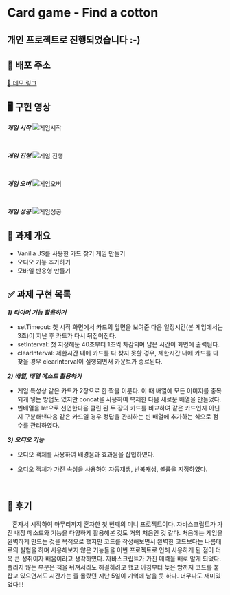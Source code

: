 # Card game - Find a cotton

## 개인 프로젝트로 진행되었습니다 :-)

## 🚀 배포 주소

[🔗 데모 링크](https://jolly-syrniki-999670.netlify.app/)

## 🖥 구현 영상

***게임 시작***
![게임시작](https://user-images.githubusercontent.com/63281199/160279421-06ee5c27-1e18-410f-a0c2-0f38ce70c994.gif)

<br>


***게임 진행***
![게임 진행](https://user-images.githubusercontent.com/63281199/160279414-6c7768e3-f126-4008-b747-9ae8267d4e9b.gif)

<br>


***게임 오버***
![게임오버](https://user-images.githubusercontent.com/63281199/160279423-5544436f-1f04-49bf-925d-f645d93ab37f.gif)

<br>


***게임 성공***
![게임성공](https://user-images.githubusercontent.com/63281199/160279416-dfd88100-a682-45f1-bbb7-9587fdaa5b15.gif)

## 🥑 과제 개요

- Vanilla JS를 사용한 카드 찾기 게임 만들기
- 오디오 기능 추가하기
- 모바일 반응형 만들기

## ✅ 과제 구현 목록

**_1) 타이머 기능 활용하기_**

- setTimeout: 첫 시작 화면에서 카드의 앞면을 보여준 다음 일정시간(본 게임에서는 3초)이 지난 후 카드가 다시 뒤집어진다.
- setInterval: 첫 지정해둔 40초부터 1초씩 차감되며 남은 시간이 화면에 출력된다.
- clearInterval: 제한시간 내에 카드를 다 찾지 못할 경우, 제한시간 내에 카드를 다 찾을 경우 clearInterval이 실행되면서 카운트가 종료된다.

**_2) 배열, 배열 메소드 활용하기_**

- 게임 특성상 같은 카드가 2장으로 한 짝을 이룬다. 이 때 배열에 모든 이미지를 중복되게 넣는 방법도 있지만 concat을 사용하여 복제한 다음 새로운 배열을 만들었다.
- 빈배열을 let으로 선언한다음 클린 된 두 장의 카드를 비교하여 같은 카드인지 아닌지 구분해낸다음 같은 카드일 경우 정답을 관리하는 빈 배열에 추가하는 식으로 점수를 관리하였다.

**_3) 오디오 기능_**

- 오디오 객체를 사용하여 배경음과 효과음을 삽입하였다.
- 오디오 객체가 가진 속성을 사용하여 자동재생, 반복재생, 볼륨을 지정하였다.

  <br>

  
## 🍉 후기

&nbsp;&nbsp; 혼자서 시작하여 마무리까지 혼자한 첫 번째의 미니 프로젝트이다. 자바스크립트가 가진 내장 메소드와 기능을 다양하게 활용해본 것도 거의 처음인 것 같다. 처음에는 게임을 완벽하게 만드는 것을 목적으로 했지만 코드를 작성해보면서 완벽한 코드보다는 나름대로의 실험을 하며 사용해보지 않은 기능들을 이번 프로젝트로 인해 사용하게 된 점이 더욱 큰 성취이자 배움이라고 생각하였다. 자바스크립트가 가진 매력을 배로 알게 되었다. 풀리지 않는 부분은 책을 뒤져서라도 해결하려고 했고 아침부터 늦은 밤까지 코드를 붙잡고 있으면서도 시간가는 줄 몰랐던 지난 5일이 기억에 남을 듯 하다. 너무나도 재미있었다!!!
